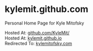 kylemit.github.com
==================

Personal Home Page for Kyle Mitofsky

Hosted At:     [github.com/KyleMit/](https://github.com/KyleMit/kylemit.github.com)  
Hosted At:     [kylemit.github.io](http://kylemit.github.io/libraries/)  
Redirected To: [kylemitofsky.com](http://kylemitofsky.com/)  
